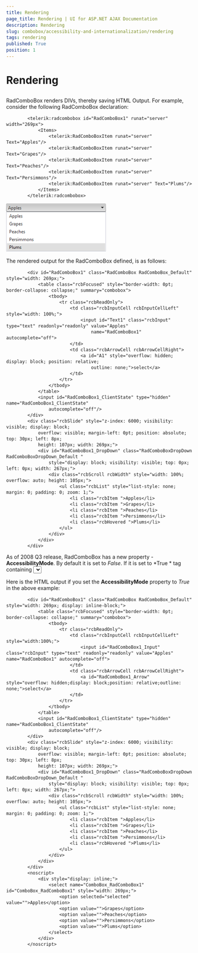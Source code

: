 ```yaml
---
title: Rendering
page_title: Rendering | UI for ASP.NET AJAX Documentation
description: Rendering
slug: combobox/accessibility-and-internationalization/rendering
tags: rendering
published: True
position: 1
---
```


# Rendering



## 

RadComboBox renders DIVs, thereby saving HTML Output. For example, consider the following RadComboBox declaration:

````ASPNET
	    <telerik:radcombobox id="RadComboBox1" runat="server" width="269px">  
			<Items>     
				<telerik:RadComboBoxItem runat="server" Text="Apples"/>     
				<telerik:RadComboBoxItem runat="server" Text="Grapes"/>     
				<telerik:RadComboBoxItem runat="server" Text="Peaches"/>     
				<telerik:RadComboBoxItem runat="server" Text="Persimmons"/>     
				<telerik:RadComboBoxItem runat="server" Text="Plums"/>  
			</Items>
	    </telerik:radcombobox>
````



![ComboBox Simple Render](images/combobox_simplerender.png)

The rendered output for the RadComboBox defined, is as follows:

````ASPNET
		<div id="RadComboBox1" class="RadComboBox RadComboBox_Default" style="width: 269px;">
			<table class="rcbFocused" style="border-width: 0pt; border-collapse: collapse;" summary="combobox">
				<tbody>
					<tr class="rcbReadOnly">
						<td class="rcbInputCell rcbInputCellLeft" style="width: 100%;">
							<input id="Text1" class="rcbInput" type="text" readonly="readonly" value="Apples"
								name="RadComboBox1" autocomplete="off">
						</td>
						<td class="rcbArrowCell rcbArrowCellRight">
							<a id="A1" style="overflow: hidden; display: block; position: relative;
								outline: none;">select</a>
						</td>
					</tr>
				</tbody>
			</table>
			<input id="RadComboBox1_ClientState" type="hidden" name="RadComboBox1_ClientState"
				autocomplete="off"/>
		</div>
		<div class="rcbSlide" style="z-index: 6000; visibility: visible; display: block;
			overflow: visible; margin-left: 0pt; position: absolute; top: 30px; left: 8px;
			height: 107px; width: 269px;">
			<div id="RadComboBox1_DropDown" class="RadComboBoxDropDown RadComboBoxDropDown_Default "
				style="display: block; visibility: visible; top: 0px; left: 0px; width: 267px;">
				<div class="rcbScroll rcbWidth" style="width: 100%; overflow: auto; height: 105px;">
					<ul class="rcbList" style="list-style: none; margin: 0; padding: 0; zoom: 1;">
						<li class="rcbItem ">Apples</li>
						<li class="rcbItem ">Grapes</li>
						<li class="rcbItem ">Peaches</li>
						<li class="rcbItem ">Persimmons</li>
						<li class="rcbHovered ">Plums</li>
					</ul>
				</div>
			</div>
		</div>
````



As of 2008 Q3 release, RadComboBox has a new property - __AccessibilityMode__. By default it is set to *False*. If it is set to *True *__<noscript>__ tag containing __<select>__ HTML element will be rendered. This __select__ will be displayed instead of RadComboBox if the javascript is disabled.

Here is the HTML output if you set the __AccessibilityMode__ property to *True* in the above example:

````ASPNET
		<div id="RadComboBox1" class="RadComboBox RadComboBox_Default" style="width: 269px; display: inline-block;">
			<table class="rcbFocused" style="border-width: 0pt; border-collapse: collapse;" summary="combobox">
				<tbody>
					<tr class="rcbReadOnly">
						<td class="rcbInputCell rcbInputCellLeft" style="width:100%;">
							<input id="RadComboBox1_Input" class="rcbInput" type="text" readonly="readonly" value="Apples" name="RadComboBox1" autocomplete="off">
						</td>
						<td class="rcbArrowCell rcbArrowCellRight">
							<a id="RadComboBox1_Arrow" style="overflow: hidden;display: block;position: relative;outline: none;">select</a>
						</td>
					</tr>
				</tbody>
			</table>
			<input id="RadComboBox1_ClientState" type="hidden" name="RadComboBox1_ClientState"
				autocomplete="off"/>
		</div>
		<div class="rcbSlide" style="z-index: 6000; visibility: visible; display: block;
			overflow: visible; margin-left: 0pt; position: absolute; top: 30px; left: 8px;
			height: 107px; width: 269px;">
			<div id="RadComboBox1_DropDown" class="RadComboBoxDropDown RadComboBoxDropDown_Default "
				style="display: block; visibility: visible; top: 0px; left: 0px; width: 267px;">
				<div class="rcbScroll rcbWidth" style="width: 100%; overflow: auto; height: 105px;">
					<ul class="rcbList" style="list-style: none; margin: 0; padding: 0; zoom: 1;">
						<li class="rcbItem ">Apples</li>
						<li class="rcbItem ">Grapes</li>
						<li class="rcbItem ">Peaches</li>
						<li class="rcbItem ">Persimmons</li>
						<li class="rcbHovered ">Plums</li>
					</ul>
				</div>
			</div>
		</div>
		<noscript>
			<div style="display: inline;">
				<select name="ComboBox_RadComboBox1" id="ComboBox_RadComboBox1" style="width: 269px;">
					<option selected="selected" value="">Apples</option>
					<option value="">Grapes</option>
					<option value="">Peaches</option>
					<option value="">Persimmons</option>
					<option value="">Plums</option>
				</select>
			</div>
		</noscript>
````


